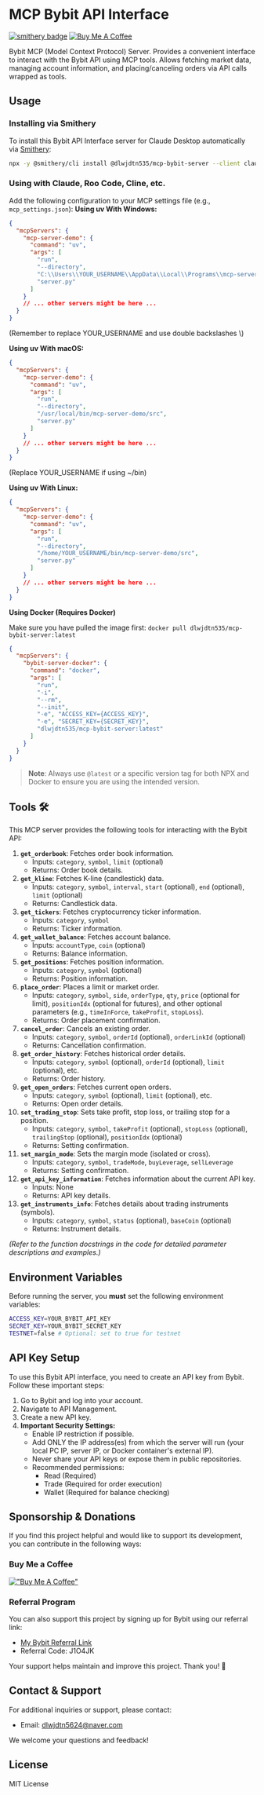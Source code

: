 # MCP Bybit API Interface
[![smithery badge](https://smithery.ai/badge/@dlwjdtn535/mcp-bybit-server)](https://smithery.ai/server/@dlwjdtn535/mcp-bybit-server)
[![Buy Me A Coffee](https://img.shields.io/badge/Buy%20Me%20A%20Coffee-support-yellow.svg)](https://buymeacoffee.com/dlwjdtn535)

Bybit MCP (Model Context Protocol) Server. Provides a convenient interface to interact with the Bybit API using MCP tools. Allows fetching market data, managing account information, and placing/canceling orders via API calls wrapped as tools.

## Usage

### Installing via Smithery

To install this Bybit API Interface server for Claude Desktop automatically via [Smithery](https://smithery.ai/server/@dlwjdtn535/mcp-bybit-server):

```bash
npx -y @smithery/cli install @dlwjdtn535/mcp-bybit-server --client claude
```

### Using with Claude, Roo Code, Cline, etc.

Add the following configuration to your MCP settings file (e.g., `mcp_settings.json`):
**Using uv With Windows:**

  ```json
  {
    "mcpServers": {
      "mcp-server-demo": {
        "command": "uv",
        "args": [
          "run",
          "--directory",
          "C:\\Users\\YOUR_USERNAME\\AppData\\Local\\Programs\\mcp-server-demo\\src",
          "server.py"
        ]
      }
      // ... other servers might be here ...
    }
  }
``` 

(Remember to replace YOUR_USERNAME and use double backslashes \\)

**Using uv With macOS:**

```json
{
  "mcpServers": {
    "mcp-server-demo": {
      "command": "uv",
      "args": [
        "run",
        "--directory",
        "/usr/local/bin/mcp-server-demo/src",
        "server.py"
      ]
    }
    // ... other servers might be here ...
  }
}
```
(Replace YOUR_USERNAME if using ~/bin)

**Using uv With Linux:**

```json
{
  "mcpServers": {
    "mcp-server-demo": {
      "command": "uv",
      "args": [
        "run",
        "--directory",
        "/home/YOUR_USERNAME/bin/mcp-server-demo/src",
        "server.py"
      ]
    }
    // ... other servers might be here ...
  }
}
```


**Using Docker (Requires Docker)**

Make sure you have pulled the image first: `docker pull dlwjdtn535/mcp-bybit-server:latest`

```json
{
  "mcpServers": {
    "bybit-server-docker": {
      "command": "docker",
      "args": [
        "run",
        "-i", 
        "--rm",
        "--init",
        "-e", "ACCESS_KEY={ACCESS_KEY}",
        "-e", "SECRET_KEY={SECRET_KEY}",
        "dlwjdtn535/mcp-bybit-server:latest"
      ]
    }
  }
}
```

> **Note**: Always use `@latest` or a specific version tag for both NPX and Docker to ensure you are using the intended version.

## Tools 🛠️

This MCP server provides the following tools for interacting with the Bybit API:

1.  **`get_orderbook`**: Fetches order book information.
    *   Inputs: `category`, `symbol`, `limit` (optional)
    *   Returns: Order book details.
2.  **`get_kline`**: Fetches K-line (candlestick) data.
    *   Inputs: `category`, `symbol`, `interval`, `start` (optional), `end` (optional), `limit` (optional)
    *   Returns: Candlestick data.
3.  **`get_tickers`**: Fetches cryptocurrency ticker information.
    *   Inputs: `category`, `symbol`
    *   Returns: Ticker information.
4.  **`get_wallet_balance`**: Fetches account balance.
    *   Inputs: `accountType`, `coin` (optional)
    *   Returns: Balance information.
5.  **`get_positions`**: Fetches position information.
    *   Inputs: `category`, `symbol` (optional)
    *   Returns: Position information.
6.  **`place_order`**: Places a limit or market order.
    *   Inputs: `category`, `symbol`, `side`, `orderType`, `qty`, `price` (optional for limit), `positionIdx` (optional for futures), and other optional parameters (e.g., `timeInForce`, `takeProfit`, `stopLoss`).
    *   Returns: Order placement confirmation.
7.  **`cancel_order`**: Cancels an existing order.
    *   Inputs: `category`, `symbol`, `orderId` (optional), `orderLinkId` (optional)
    *   Returns: Cancellation confirmation.
8.  **`get_order_history`**: Fetches historical order details.
    *   Inputs: `category`, `symbol` (optional), `orderId` (optional), `limit` (optional), etc.
    *   Returns: Order history.
9. **`get_open_orders`**: Fetches current open orders.
    *   Inputs: `category`, `symbol` (optional), `limit` (optional), etc.
    *   Returns: Open order details.
10. **`set_trading_stop`**: Sets take profit, stop loss, or trailing stop for a position.
    *   Inputs: `category`, `symbol`, `takeProfit` (optional), `stopLoss` (optional), `trailingStop` (optional), `positionIdx` (optional)
    *   Returns: Setting confirmation.
11. **`set_margin_mode`**: Sets the margin mode (isolated or cross).
    *   Inputs: `category`, `symbol`, `tradeMode`, `buyLeverage`, `sellLeverage`
    *   Returns: Setting confirmation.
12. **`get_api_key_information`**: Fetches information about the current API key.
    *   Inputs: None
    *   Returns: API key details.
13. **`get_instruments_info`**: Fetches details about trading instruments (symbols).
    *   Inputs: `category`, `symbol`, `status` (optional), `baseCoin` (optional)
    *   Returns: Instrument details.

_(Refer to the function docstrings in the code for detailed parameter descriptions and examples.)_

## Environment Variables

Before running the server, you **must** set the following environment variables:

```bash
ACCESS_KEY=YOUR_BYBIT_API_KEY
SECRET_KEY=YOUR_BYBIT_SECRET_KEY
TESTNET=false # Optional: set to true for testnet
```

## API Key Setup

To use this Bybit API interface, you need to create an API key from Bybit. Follow these important steps:

1.  Go to Bybit and log into your account.
2.  Navigate to API Management.
3.  Create a new API key.
4.  **Important Security Settings:**
    *   Enable IP restriction if possible.
    *   Add ONLY the IP address(es) from which the server will run (your local PC IP, server IP, or Docker container's external IP).
    *   Never share your API keys or expose them in public repositories.
    *   Recommended permissions:
        *   Read (Required)
        *   Trade (Required for order execution)
        *   Wallet (Required for balance checking)

## Sponsorship & Donations

If you find this project helpful and would like to support its development, you can contribute in the following ways:

### Buy Me a Coffee
[!["Buy Me A Coffee"](https://www.buymeacoffee.com/assets/img/custom_images/orange_img.png)](https://buymeacoffee.com/dlwjdtn535)

### Referral Program
You can also support this project by signing up for Bybit using our referral link:
- [My Bybit Referral Link](https://www.bybit.com/invite?ref=J1O4JK)
- Referral Code: J1O4JK

Your support helps maintain and improve this project. Thank you! 🙏

## Contact & Support

For additional inquiries or support, please contact:
- Email: dlwjdtn5624@naver.com

We welcome your questions and feedback!

## License

MIT License

